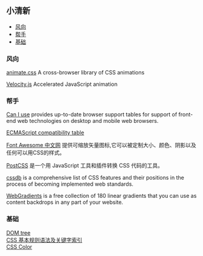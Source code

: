 
## 小清新

- [风向](#direction)        
- [帮手](#assistant)        
- [基础](#basis)           

### <a id="direction">风向</a>

[animate.css](https://daneden.github.io/animate.css) A cross-browser library of CSS animations

[Velocity.js](http://velocityjs.org) Accelerated JavaScript animation


### <a id="assistant">帮手</a>
[Can I use](https://caniuse.com) provides up-to-date browser support tables for support of front-end web technologies on desktop and mobile web browsers.

[ECMAScript compatibility table](https://kangax.github.io/compat-table/es6)  

[Font Awesome 中文网](http://www.fontawesome.com.cn/faicons/) 提供可缩放矢量图标,它可以被定制大小、颜色、阴影以及任何可以用CSS的样式。      

[PostCSS](https://www.postcss.com.cn/) 是一个用 JavaScript 工具和插件转换 CSS 代码的工具。         

[cssdb](https://cssdb.org/)  is a comprehensive list of CSS features and their positions in the process of becoming implemented web standards.         

[WebGradients](https://webgradients.com/)  is a free collection of 180 linear gradients that you can use as
content backdrops in any part of your website.        




### <a id="basis">基础</a>
        
[DOM tree](https://javascript.info/dom-nodes)       
[CSS 基本规则语法及关键字索引](https://developer.mozilla.org/zh-CN/docs/Web/CSS/Reference)      
[CSS Color](https://developer.mozilla.org/zh-CN/docs/Web/CSS/color_value)         




